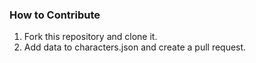 ### How to Contribute

 1. Fork this repository and clone it.
 2. Add data to characters.json and create a pull request.

